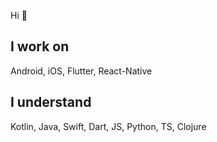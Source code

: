 Hi 👋
## I work on
Android, iOS, Flutter, React-Native 
## I understand
Kotlin, Java, Swift, Dart, JS, Python, TS, Clojure

